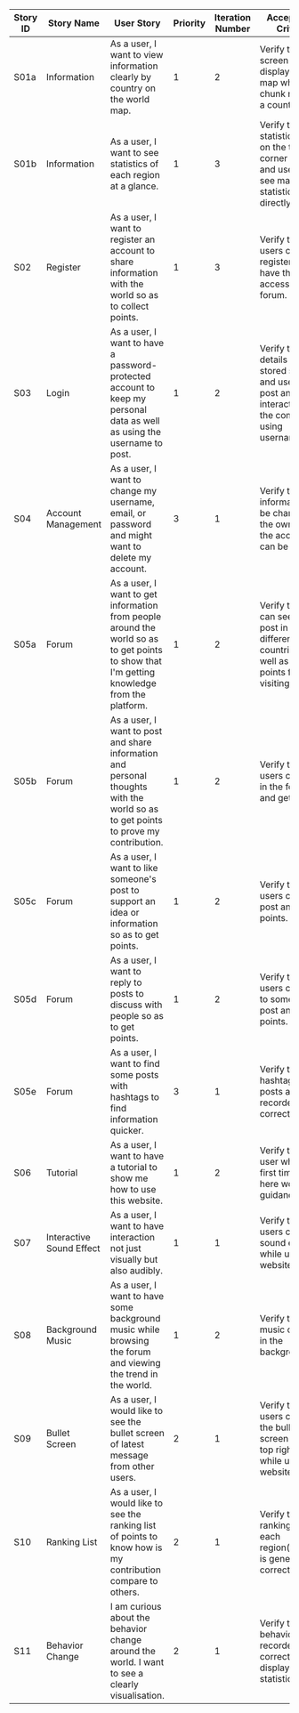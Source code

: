 | **Story ID** | **Story Name** | **User Story** | **Priority** | **Iteration Number** | **Acceptance Criteria** | **Notes** |
| ------------ | -------------- | -------------- | ------------ | -------------------- | ----------------------- | --------- |
| S01a         | Information    | As a user, I want to view information clearly by country on the world map. | 1 | 2 | Verify that the screen can display the map while each chunk refers to a country. | User can view the map without login. | 
| S01b         | Information    | As a user, I want to see statistics of each region at a glance. | 1 | 3 | Verify that the statistic block on the top left corner is clear and users can see major statistic directly. | |
| S02          | Register       | As a user, I want to register an account to share information with the world so as to collect points. | 1 | 3 | Verify that users can register and have the access to the forum. | |
| S03          | Login          | As a user, I want to have a password-protected account to keep my personal data as well as using the username to post. | 1 | 2 | Verify that user details is stored safely and users can post and interact with the community using username. | |
| S04          | Account Management | As a user, I want to change my username, email, or password and might want to delete my account. | 3 | 1 | Verify that user information can be changed by the owner and the account can be deleted. | |
| S05a         | Forum          | As a user, I want to get information from people around the world so as to get points to show that I'm getting knowledge from the platform. | 1 | 2 | Verify that user can see the post in different countries as well as get points from visiting them. | |
| S05b         | Forum          | As a user, I want to post and share information and personal thoughts with the world so as to get points to prove my contribution. | 1 | 2 | Verify that users can post in the forum and get points. | | 
| S05c         | Forum          | As a user, I want to like someone's post to support an idea or information so as to get points. | 1 | 2 | Verify that users can like a post and get points. | |
| S05d         | Forum          | As a user, I want to reply to posts to discuss with people so as to get points. | 1 | 2 | Verify that users can reply to someone's post and earn points. | |
| S05e         | Forum          | As a user, I want to find some posts with hashtags to find information quicker. | 3 | 1 | Verify that hashtags in posts are recorded correctly. | |
| S06          | Tutorial    | As a user, I want to have a tutorial to show me how to use this website. | 1 | 2 | Verify that the user who is the first time to be here would get guidance. | |
| S07          | Interactive Sound Effect | As a user, I want to have interaction not just visually but also audibly. | 1 | 1 | Verify that users can hear sound effect while using our website. | |
| S08          | Background Music | As a user, I want to have some background music while browsing the forum and viewing the trend in the world. | 1 | 2 | Verify that music can play in the background. | A control button could be added to mute/unmute the background music. | |
| S09          | Bullet Screen | As a user, I would like to see the bullet screen of latest message from other users. | 2 | 1 | Verify that users can see the bullet screen in the top right corner while using our websites. | |
| S10          | Ranking List | As a user, I would like to see the ranking list of points to know how is my contribution compare to others. | 2 | 1 | Verify that the ranking list in each region(country) is generated correctly. | |
| S11         | Behavior Change | I am curious about the behavior change around the world. I want to see a clearly visualisation. | 2 | 1 | Verify that user behaviour is recorded correctly and display in the statistic block. | |